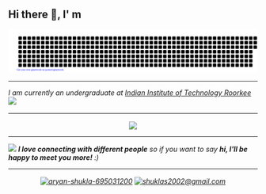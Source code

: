 ## Hi there 👋, I' m 
![gitartwork](gitartwork.svg)
<hr>
<p><em>I am currently an undergraduate at <a href="https://www.iitr.ac.in/">Indian Institute of Technology Roorkee</a><img src="https://media.giphy.com/media/fYSnHlufseco8Fh93Z/giphy.gif" width="30">
    
<hr/>
<!--     <p align="center">
<a href="https://github.com/telomelonia"><img align="center" src="https://github-readme-stats.vercel.app/api?username=telomelonia&show_icons=true&theme=dark" /> </a>
        <hr/>
    </p> -->
    <p align="center">
       <a href="https://github.com/telomelonia"> <img align = "center" src="https://streak-stats.demolab.com?user=telomelonia&theme=dark" /></a>
<!-- <a href="https://github.com/telomelonia"><img align="right" src="https://github-readme-stats.vercel.app/api/top-langs/?username=telomelonia&layout=compact&theme=dark"/></a> -->

</p>
<hr>
<img src="https://media.giphy.com/media/LnQjpWaON8nhr21vNW/giphy.gif" width="60"> <em><b>I love connecting with different people</b> so if you want to say <b>hi, I'll be happy to meet you more!</b> :)</em>
</hr>
<hr/>

<p align="center">
<a href="https://www.linkedin.com/in/aryan-shukla-695031200/" target="blank"><img align="center" src="https://upload.wikimedia.org/wikipedia/commons/f/f8/LinkedIn_icon_circle.svg" alt="aryan-shukla-695031200" height="30" width="30" /></a>
<a href="mailto:shuklas2002@gmail.com" target="blank"><img align="center" src="https://upload.wikimedia.org/wikipedia/commons/7/7e/Gmail_icon_%282020%29.svg" alt="shuklas2002@gmail.com" height="30" width="30" /></a>
<!--## About Me ...
- Currently I am a undergrad

<a href="https://github.com/telomelonia">
  <img align="right" src="https://github.com/Telomelonia/Telomelonia/blob/main/mygif.gif" />
</a>
-->
    


